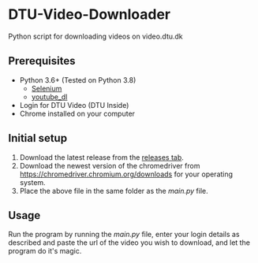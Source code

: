 # DTU-Video-Downloader
Python script for downloading videos on video.dtu.dk

## Prerequisites
* Python 3.6+ (Tested on Python 3.8)
  * [Selenium](https://pypi.org/project/selenium/)
  * [youtube_dl](https://pypi.org/project/youtube_dl/)
* Login for DTU Video (DTU Inside)
* Chrome installed on your computer

## Initial setup
1. Download the latest release from the [releases tab](https://github.com/YoonAddicting/DTU-Video-Downloader/releases).
2. Download the newest version of the chromedriver from https://chromedriver.chromium.org/downloads for your operating system.
3. Place the above file in the same folder as the *main.py* file.

## Usage
Run the program by running the *main.py* file, enter your login details as described and paste the url of the video you wish to download, and let the program do it's magic.
